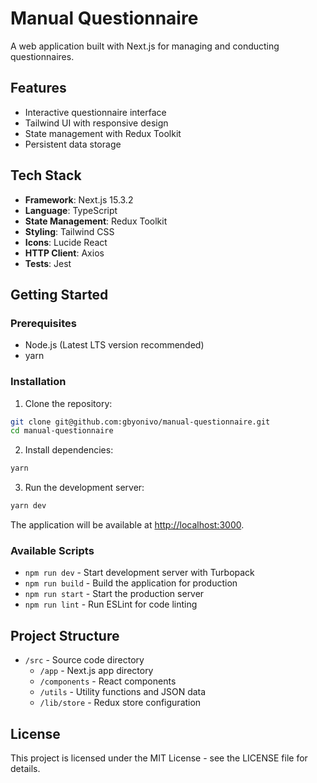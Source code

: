 # Manual Questionnaire

A web application built with Next.js for managing and conducting questionnaires.

## Features

- Interactive questionnaire interface
- Tailwind UI with responsive design
- State management with Redux Toolkit
- Persistent data storage

## Tech Stack

- **Framework**: Next.js 15.3.2
- **Language**: TypeScript
- **State Management**: Redux Toolkit
- **Styling**: Tailwind CSS
- **Icons**: Lucide React
- **HTTP Client**: Axios
- **Tests**: Jest

## Getting Started

### Prerequisites

- Node.js (Latest LTS version recommended)
- yarn

### Installation

1. Clone the repository:

```bash
git clone git@github.com:gbyonivo/manual-questionnaire.git
cd manual-questionnaire
```

2. Install dependencies:

```bash
yarn
```

3. Run the development server:

```bash
yarn dev
```

The application will be available at [http://localhost:3000](http://localhost:3000).

### Available Scripts

- `npm run dev` - Start development server with Turbopack
- `npm run build` - Build the application for production
- `npm run start` - Start the production server
- `npm run lint` - Run ESLint for code linting

## Project Structure

- `/src` - Source code directory
  - `/app` - Next.js app directory
  - `/components` - React components
  - `/utils` - Utility functions and JSON data
  - `/lib/store` - Redux store configuration

## License

This project is licensed under the MIT License - see the LICENSE file for details.

```

```
